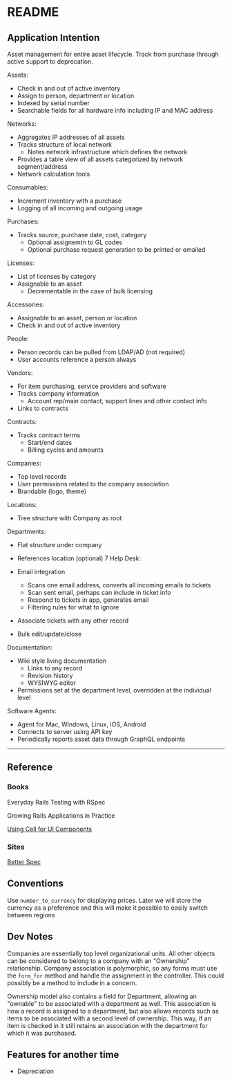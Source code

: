 # README

## Application Intention

Asset management for entire asset lifecycle. Track from purchase through active support to deprecation.

Assets:

- Check in and out of active inventory
- Assign to person, department or location
- Indexed by serial number
- Searchable fields for all hardware info including IP and MAC address

Networks:

- Aggregates IP addresses of all assets
- Tracks structure of local network
  - Notes network infrastructure which defines the network
- Provides a table view of all assets categorized by network segment/address
- Network calculation tools

Consumables:

- Increment inventory with a purchase
- Logging of all incoming and outgoing usage

Purchases:

- Tracks source, purchase date, cost, category
  - Optional assignemtn to GL codes
  - Optional purchase request generation to be printed or emailed

Licenses:

- List of licenses by category
- Assignable to an asset
  - Decrementable in the case of bulk licensing

Accessories:

- Assignable to an asset, person or location
- Check in and out of active inventory

People:

- Person records can be pulled from LDAP/AD (not required)
- User accounts reference a person always

Vendors:

- For item purchasing, service providers and software
- Tracks company information
  - Account rep/main contact, support lines and other contact info
- Links to contracts

Contracts:

- Tracks contract terms
  - Start/end dates
  - Billing cycles and amounts

Companies:

- Top level records
- User permissions related to the company association
- Brandable (logo, theme)

Locations:

- Tree structure with Company as root

Departments:

- Flat structure under company
- References location (optional)
  7
  Help Desk:

- Email integration
  - Scans one email address, converts all incoming emails to tickets
  - Scan sent email, perhaps can include in ticket info
  - Respond to tickets in app, generates email
  - Filtering rules for what to ignore
- Associate tickets with any other record
- Bulk edit/update/close

Documentation:

- Wiki style living documentation
  - Links to any record
  - Revision history
  - WYSIWYG editor
- Permissions set at the department level, overridden at the individual level

Software Agents:

- Agent for Mac, Windows, Linux, iOS, Android
- Connects to server using API key
- Periodically reports asset data through GraphQL endpoints

---

## Reference

### Books

Everyday Rails Testing with RSpec

Growing Rails Applications in Practice

[Using Cell for UI Components](https://getflywheel.com/layout/how-to-build-ui-components-in-rails/)

### Sites

[Better Spec](https://www.betterspecs.org/)

## Conventions

Use `number_to_currency` for displaying prices. Later we will store the currency as a preference and this will make it possible to easily switch between regions

## Dev Notes

Companies are essentially top level organizational units. All other objects can be considered to belong to a company with an "Ownership" relationship. Company association is polymorphic, so any forms must use the `form_for` method and handle the assignment in the controller. This could possibly be a method to include in a concern.

Ownership model also contains a field for Department, allowing an "ownable" to be associated with a department as well. This association is how a record is assigned to a department, but also allows records such as items to be associated with a second level of ownership. This way, if an item is checked in it still retains an association with the department for which it was purchased.

## Features for another time

- Depreciation
